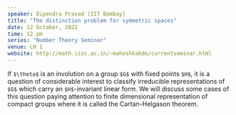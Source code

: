 ```yaml
---
speaker: Dipendra Prasad (IIT Bombay)
title: "The distinction problem for symmetric spaces"
date: 12 October, 2022
time: 12 pm
series: "Number Theory Seminar"
venue: LH 1
website: http://math.iisc.ac.in/~maheshkakde/currentseminar.html
---
```


If `$\theta$` is an involution on a group `$G$` with fixed points `$H$`, 
it is a question of considerable interest to classify irreducible representations of `$G$` 
which carry an `$H$`-invariant linear form.  We will discuss some cases of this 
question paying attention to finite dimensional representation of compact groups
where it is called the Cartan-Helgason theorem.

